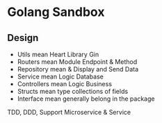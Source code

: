 # Golang Sandbox

## Design

- Utils mean Heart Library Gin
- Routers mean Module Endpoint & Method
- Repository mean & Display and Send Data
- Service mean Logic Database
- Controllers mean Logic Business
- Structs mean type collections of fields
- Interface mean generally belong in the package

TDD, DDD, Support Microservice &amp; Service

